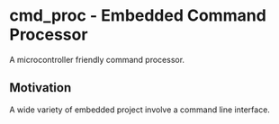 # cmd_proc - Embedded Command Processor

A microcontroller friendly command processor.  

## Motivation  

A wide variety of embedded project involve a command line interface.

